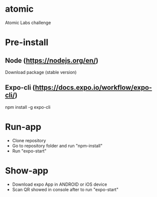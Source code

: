 # atomic
Atomic Labs challenge

# Pre-install
## Node (https://nodejs.org/en/)
Download package (stable version)

## Expo-cli (https://docs.expo.io/workflow/expo-cli/)
npm install -g expo-cli

# Run-app
- Clone repository
- Go to repository folder and run "npm-install"
- Run "expo-start"

# Show-app
- Download expo App in ANDROID or iOS device
- Scan QR showed in console after to run "expo-start"
